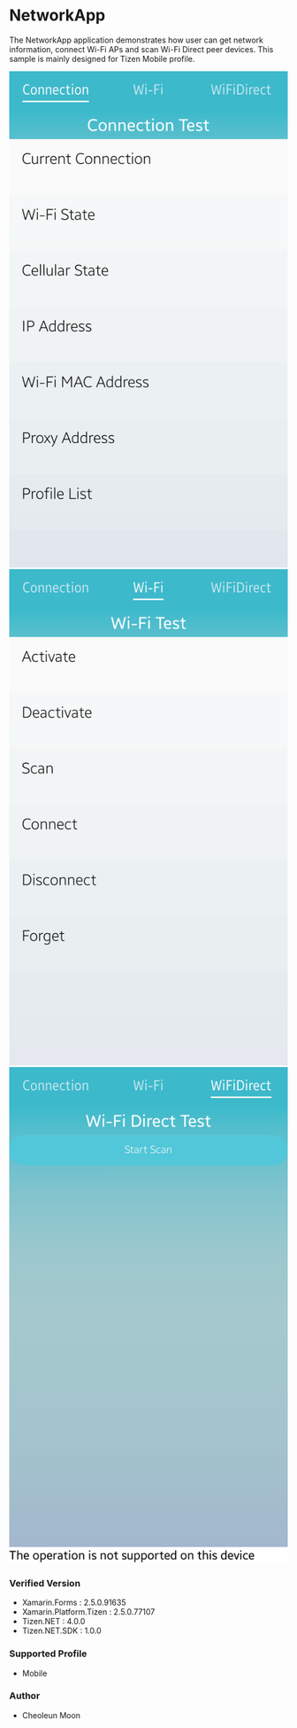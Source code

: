 # NetworkApp
The NetworkApp application demonstrates how user can get network information, connect Wi-Fi APs and scan Wi-Fi Direct peer devices. This sample is mainly designed for Tizen Mobile profile.

![ConnectionPage](./Screenshots/Tizen/NetworkApp-Connection.png)
![WiFiPage](./Screenshots/Tizen/NetworkApp-WiFi.png)
![WiFiDirectPage](./Screenshots/Tizen/NetworkApp-WiFiDirect.png)


### Verified Version
* Xamarin.Forms : 2.5.0.91635
* Xamarin.Platform.Tizen : 2.5.0.77107
* Tizen.NET : 4.0.0
* Tizen.NET.SDK : 1.0.0


### Supported Profile
* Mobile

### Author
* Cheoleun Moon

